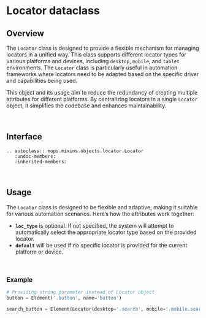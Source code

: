# Locator dataclass

## Overview

The `Locator` class is designed to provide a flexible mechanism for managing locators in a unified way.
This class supports different locator types for various platforms and devices, including `desktop`, `mobile`, and `tablet` environments. 
The `Locator` class is particularly useful in automation frameworks where locators need to be adapted based on the specific driver 
and capabilities being used.

This object and its usage aim to reduce the redundancy of creating multiple attributes for different platforms. 
By centralizing locators in a single `Locator` object, it simplifies the codebase and enhances maintainability.

<br>

## Interface

```{eval-rst}  
.. autoclass:: mops.mixins.objects.locator.Locator
   :undoc-members:
   :inherited-members:
```

<br>

## Usage

The `Locator` class is designed to be flexible and adaptive, making it suitable for various automation scenarios. 
Here’s how the attributes work together:

- **`loc_type`** is optional. If not specified, the system will attempt to automatically select the appropriate locator type based on the provided locator.
- **`default`** will be used if no specific locator is provided for the current platform or device.

<br>

### Example

```python
# Providing string parameter instead of Locator object
button = Element('.button', name='button')

search_button = Element(Locator(desktop='.search', mobile='.mobile.search'), name='search button')
```

